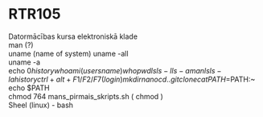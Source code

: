 # RTR105
Datormācības kursa elektroniskā klade  
      man (?)  
      uname  (name of system)
      uname -all  
      uname -a  
      echo $0  
      history  
     whoami (users name)   
     who  
     pwd  
     ls  
     ls -l  
     ls -a  
     man ls  
     ls -la  
     history  
   ctrl+alt+F1/F2/F7   (login)  
   mkdir   
   nano  
   cd ..  
   git clone  
   cat   
   PATH=$PATH:~  
     echo $PATH  
     chmod 764 mans_pirmais_skripts.sh ( chmod )  
Sheel (linux) - bash  
